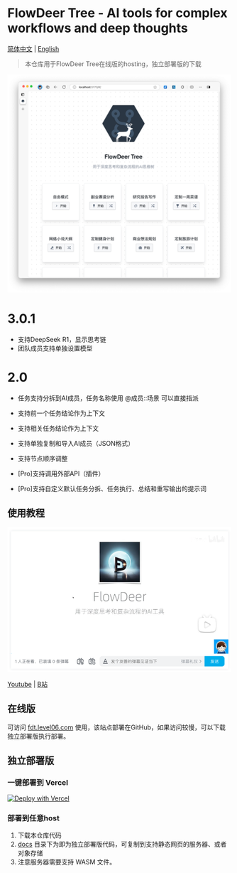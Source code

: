 # FlowDeer Tree - AI tools for complex workflows and deep thoughts

[简体中文](README.md) | [English](README_EN.md)

> 本仓库用于FlowDeer Tree在线版的hosting，独立部署版的下载


![](images/20250221163853.png)

# 3.0.1

- 支持DeepSeek R1，显示思考链
- 团队成员支持单独设置模型


# 2.0

- 任务支持分拆到AI成员，任务名称使用 @成员::场景 可以直接指派
- 支持前一个任务结论作为上下文
- 支持相关任务结论作为上下文
- 支持单独复制和导入AI成员（JSON格式）
- 支持节点顺序调整

- \[Pro\]支持调用外部API（插件）
- \[Pro\]支持自定义默认任务分拆、任务执行、总结和重写输出的提示词



## 使用教程

![](images/20230828105059.png)

[Youtube](https://youtu.be/vz1xBKzLAVM)  | [B站](https://www.bilibili.com/video/BV1xP411Y7ak/)

## 在线版

可访问 [fdt.level06.com](https://fdt.level06.com) 使用，该站点部署在GitHub，如果访问较慢，可以下载独立部署版执行部署。

## 独立部署版

### 一键部署到 Vercel

[![Deploy with Vercel](https://vercel.com/button)](https://vercel.com/new/clone?repository-url=https%3A%2F%2Fgithub.com%2Feasychen%2Fflowdeer-dist.git&root-directory=docs)

### 部署到任意host

1. 下载本仓库代码
1. [docs](./docs/) 目录下为即为独立部署版代码，可复制到支持静态网页的服务器、或者对象存储
1. 注意服务器需要支持 WASM 文件。
